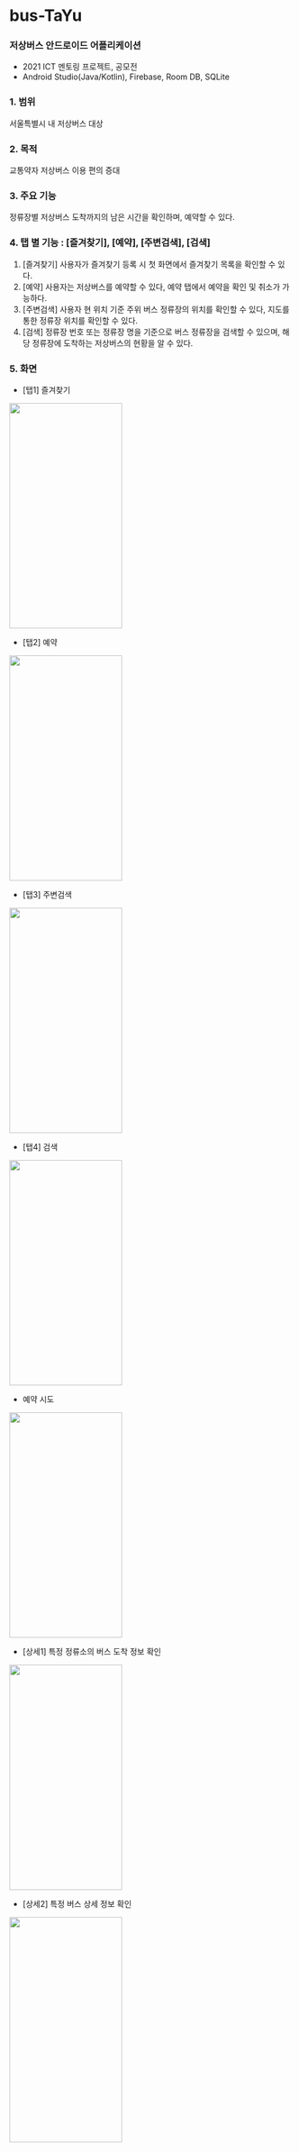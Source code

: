 # bus-TaYu

### 저상버스 안드로이드 어플리케이션
- 2021 ICT 멘토링 프로젝트, 공모전
- Android Studio(Java/Kotlin), Firebase, Room DB, SQLite

### 1. 범위
서울특별시 내 저상버스 대상

### 2. 목적
교통약자 저상버스 이용 편의 증대

### 3. 주요 기능
정류장별 저상버스 도착까지의 남은 시간을 확인하며, 예약할 수 있다.


### 4. 탭 별 기능 : [즐겨찾기], [예약], [주변검색], [검색]
1. [즐겨찾기] 사용자가 즐겨찾기 등록 시 첫 화면에서 즐겨찾기 목록을 확인할 수 있다.
2. [예약] 사용자는 저상버스를 예약할 수 있다, 예약 탭에서 예약을 확인 및 취소가 가능하다.
3. [주변검색] 사용자 현 위치 기준 주위 버스 정류장의 위치를 확인할 수 있다, 지도를 통한 정류장 위치를 확인할 수 있다.
4. [검색] 정류장 번호 또는 정류장 명을 기준으로 버스 정류장을 검색할 수 있으며, 해당 정류장에 도착하는 저상버스의 현황을 알 수 있다.

### 5. 화면
- [탭1] 즐겨찾기
<img src="https://user-images.githubusercontent.com/64599187/144442255-5422492a-4740-470f-a411-529e5298db69.jpg" width="200" height="400"/>

- [탭2] 예약
<img src="https://user-images.githubusercontent.com/64599187/144443151-5c871b08-b342-4476-86d3-db6c4bdce8e9.jpg" width="200" height="400"/>

- [탭3] 주변검색
<img src="https://user-images.githubusercontent.com/64599187/151703891-d2d015fa-b050-430d-86a1-503b54167818.jpg" width="200" height="400"/>

- [탭4] 검색
<img src="https://user-images.githubusercontent.com/64599187/144442071-fa1463ce-7dea-4fb2-8277-642244e006d7.jpg" width="200" height="400"/>

- 예약 시도
<img src="https://user-images.githubusercontent.com/64599187/144442294-bd8e4150-7ee7-4773-b85a-c55296d80f83.jpg" width="200" height="400"/>

- [상세1] 특정 정류소의 버스 도착 정보 확인
<img src="https://user-images.githubusercontent.com/64599187/144442288-4607f7f0-4c7c-4483-8cc1-42dc33edfb41.jpg" width="200" height="400"/>

- [상세2] 특정 버스 상세 정보 확인
<img src="https://user-images.githubusercontent.com/64599187/144442271-9e4b986a-c346-4511-b502-ce7b5b4c01bf.jpg" width="200" height="400"/>
